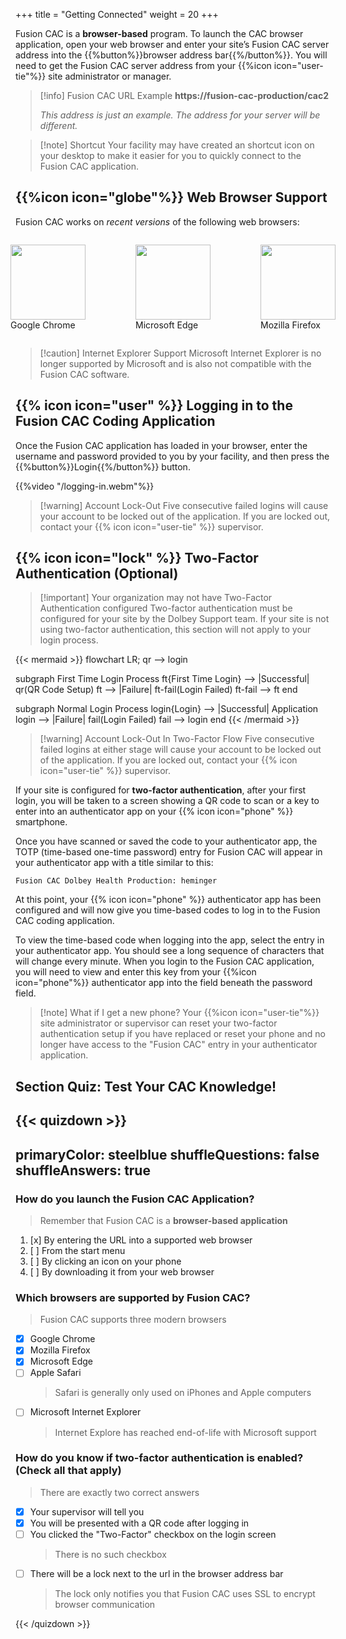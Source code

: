 +++
title = "Getting Connected"
weight = 20
+++


Fusion CAC is a **browser-based** program. To launch the CAC browser application, open your web browser and enter
your site’s Fusion CAC server address into the {{%button%}}browser address bar{{%/button%}}.  You will need to get the Fusion CAC server
address from your {{%icon icon="user-tie"%}} site administrator or manager.

> [!info] Fusion CAC URL Example
> **https://fusion-cac-production/cac2**
>
>*This address is just an example. The address for your server will be different.*

> [!note] Shortcut
Your facility may have created an shortcut icon on your desktop to make it easier for you to quickly connect to
the Fusion CAC application.


## {{%icon icon="globe"%}} Web Browser Support

Fusion CAC works on *recent versions* of the following web browsers:

<div style="display: flex; justify-content: center;">
  <figure>
    <img src="https://upload.wikimedia.org/wikipedia/commons/e/e1/Google_Chrome_icon_%28February_2022%29.svg" style="width: 120px">
    <figcaption>Google Chrome</figcaption>
  </figure>
  <figure>
    <img src="https://upload.wikimedia.org/wikipedia/commons/7/7e/Microsoft_Edge_logo_%282019%29.png" style="width: 120px">
    <figcaption>Microsoft Edge</figcaption>
  </figure>
  <figure>
    <img src="https://upload.wikimedia.org/wikipedia/commons/7/76/Mozilla_Firefox_logo_2013.svg" style="width: 120px">
    <figcaption>Mozilla Firefox</figcaption>
  </figure>
</div>

> [!caution] Internet Explorer Support
Microsoft Internet Explorer is no longer supported by Microsoft and is also not compatible with the
Fusion CAC software.

## {{% icon icon="user" %}} Logging in to the Fusion CAC Coding Application

Once the Fusion CAC application has loaded in your browser, enter the username and password
provided to you by your facility, and then press the {{%button%}}Login{{%/button%}} button.

{{%video "/logging-in.webm"%}}

> [!warning] Account Lock-Out
Five consecutive failed logins will cause your account to be locked out of the
application.  If you are locked out, contact your {{% icon icon="user-tie" %}} supervisor.

## {{% icon icon="lock" %}} Two-Factor Authentication (Optional)

> [!important] Your organization may not have Two-Factor Authentication configured
Two-factor authentication must be configured for your site by the Dolbey Support team.  If your site
is not using two-factor authentication, this section will not apply to your login process.

{{< mermaid >}}
flowchart LR;
  qr --> login

  subgraph First Time Login Process
  ft{First Time Login} --> |Successful| qr(QR Code Setup)
  ft --> |Failure| ft-fail(Login Failed)
  ft-fail --> ft
  end

  subgraph Normal Login Process
  login{Login} --> |Successful| Application
  login --> |Failure| fail(Login Failed)
  fail --> login
  end
{{< /mermaid >}}

> [!warning] Account Lock-Out In Two-Factor Flow
Five consecutive failed logins at either stage will cause your account to be locked out of the
application.  If you are locked out, contact your {{% icon icon="user-tie" %}} supervisor.

If your site is configured for **two-factor authentication**, after your first login, you will be
taken to a screen showing a QR code to scan or a key to enter into
an authenticator app on your {{% icon icon="phone" %}} smartphone.  

Once you have scanned or saved the code to your authenticator app, the TOTP (time-based one-time
password) entry for Fusion CAC will appear in your authenticator  app with a title similar to this:

```
Fusion CAC Dolbey Health Production: heminger
```

At this point, your {{% icon icon="phone" %}} authenticator app has been configured and will now
give you time-based codes to log in to the Fusion CAC coding application.

To view the time-based code when logging into the app, select the entry in your authenticator app.  You should see a 
long sequence of characters that will change every minute.  When you login to the Fusion
CAC application, you will need to view and enter this key from your {{%icon icon="phone"%}} authenticator app into the field beneath the
password field.

> [!note] What if I get a new phone?
Your {{%icon icon="user-tie"%}} site administrator or supervisor can reset your two-factor
authentication setup if you have replaced or reset your phone and no longer have access
to the "Fusion CAC" entry in your authenticator application.

## Section Quiz: Test Your CAC Knowledge!

{{< quizdown >}}
  ---
  primaryColor: steelblue
  shuffleQuestions: false
  shuffleAnswers: true
  ---

  ### How do you launch the Fusion CAC Application?

  > Remember that Fusion CAC is a **browser-based application**

  1. [x] By entering the URL into a supported web browser
  1. [ ] From the start menu
  1. [ ] By clicking an icon on your phone
  1. [ ] By downloading it from your web browser

  ### Which browsers are supported by Fusion CAC?

  > Fusion CAC supports three modern browsers

  - [x] Google Chrome
  - [x] Mozilla Firefox
  - [x] Microsoft Edge
  - [ ] Apple Safari
    > Safari is generally only used on iPhones and Apple computers
  - [ ] Microsoft Internet Explorer
    > Internet Explore has reached end-of-life with Microsoft support

  ### How do you know if two-factor authentication is enabled? (Check all that apply)

  > There are exactly two correct answers

  - [x] Your supervisor will tell you
  - [x] You will be presented with a QR code after logging in
  - [ ] You clicked the "Two-Factor" checkbox on the login screen
    > There is no such checkbox
  - [ ] There will be a lock next to the url in the browser address bar
    > The lock only notifies you that Fusion CAC uses SSL to encrypt browser communication

{{< /quizdown >}}
